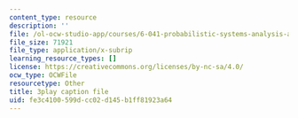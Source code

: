 ```yaml
---
content_type: resource
description: ''
file: /ol-ocw-studio-app/courses/6-041-probabilistic-systems-analysis-and-applied-probability-fall-2010/fe3c4100599dcc02d145b1ff81923a64_CadZXGNauY0.srt
file_size: 71921
file_type: application/x-subrip
learning_resource_types: []
license: https://creativecommons.org/licenses/by-nc-sa/4.0/
ocw_type: OCWFile
resourcetype: Other
title: 3play caption file
uid: fe3c4100-599d-cc02-d145-b1ff81923a64
---
```

